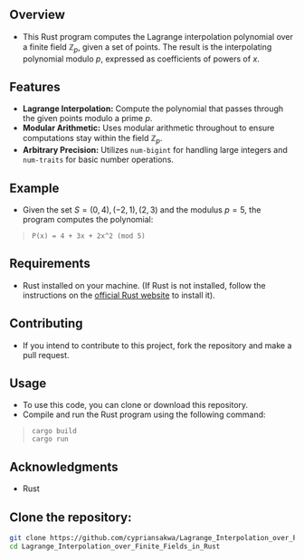 ## Overview 
- This Rust program computes the Lagrange interpolation polynomial over a finite field $\mathbb{Z}_p$, given a set of points. The result is the interpolating polynomial modulo 
$p$, expressed as coefficients of powers of $x$.
## Features
- **Lagrange Interpolation:** Compute the polynomial that passes through the given points modulo a prime $p$.
- **Modular Arithmetic:** Uses modular arithmetic throughout to ensure computations stay within the field $\mathbb{Z}_p$.
- **Arbitrary Precision:** Utilizes `num-bigint` for handling large integers and `num-traits` for basic number operations.
## Example
- Given the set $S={(0,4),(−2,1),(2,3)}$ and the modulus $p=5$, the program computes the polynomial:
>```
>P(x) = 4 + 3x + 2x^2 (mod 5)

## Requirements
- Rust installed on your machine. (If Rust is not installed, follow the instructions on the [official Rust website](https://www.rust-lang.org/tools/install) to install it).

## Contributing
  - If you intend to contribute to this project, fork the repository and make a pull request.

## Usage
- To use this code, you can clone or download this repository.
- Compile and run the Rust program using the following command:
>```
>cargo build
>cargo run
## Acknowledgments
- Rust

## Clone the repository:

   ```bash
git clone https://github.com/cypriansakwa/Lagrange_Interpolation_over_Finite_Fields_in_Rust
   cd Lagrange_Interpolation_over_Finite_Fields_in_Rust
